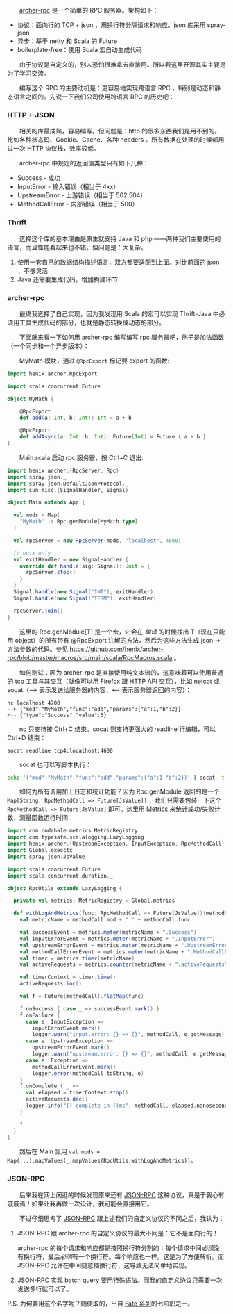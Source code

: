 　　[archer-rpc](https://github.com/henix/archer-rpc) 是一个简单的 RPC 服务器。架构如下：

* 协议：面向行的 TCP + json ，用换行符分隔请求和响应。json 库采用 spray-json
* 异步：基于 netty 和 Scala 的 Future
* boilerplate-free：使用 Scala 宏自动生成代码

　　由于协议是自定义的，别人恐怕很难拿去直接用。所以我这里开源其实主要是为了学习交流。

　　编写这个 RPC 的主要动机是：更容易地实现跨语言 RPC ，特别是动态和静态语言之间的。先说一下我们公司使用跨语言 RPC 的历史吧：

### HTTP + JSON

　　相关的库最成熟，容易编写。但问题是：http 的很多东西我们是用不到的。比如各种状态码、Cookie、Cache、各种 headers 。所有数据在处理的时候都用过一次 HTTP 协议栈，效率较低。

　　archer-rpc 中规定的返回值类型只有如下几种：

* Success - 成功
* InputError - 输入错误（相当于 4xx）
* UpstreamError - 上游错误（相当于 502 504）
* MethodCallError - 内部错误（相当于 500）

### Thrift

　　选择这个库的基本理由是原生就支持 Java 和 php ——两种我们主要使用的语言，而且性能看起来也不错。但问题是：太复杂。

1. 使用一套自己的数据结构描述语言，双方都要适配到上面。对比前面的 json ，不够灵活
2. Java 还需要生成代码，增加构建环节

### archer-rpc

　　最终我选择了自己实现，因为我发现用 Scala 的宏可以实现 Thrift-Java 中必须用工具生成代码的部分，也就是静态转换成动态的部分。

　　下面就来看一下如何用 archer-rpc 编写编写 rpc 服务器吧，例子是加法函数（一个同步和一个异步版本）：

　　MyMath 模块，通过 `@RpcExport` 标记要 export 的函数:

```scala
import henix.archer.RpcExport

import scala.concurrent.Future

object MyMath {

	@RpcExport
	def add(a: Int, b: Int): Int = a + b

	@RpcExport
	def addAsync(a: Int, b: Int): Future[Int] = Future { a + b }
}
```

　　Main.scala 启动 rpc 服务器，按 Ctrl+C 退出:

```scala
import henix.archer.{RpcServer, Rpc}
import spray.json._
import spray.json.DefaultJsonProtocol._
import sun.misc.{SignalHandler, Signal}

object Main extends App {

  val mods = Map(
    "MyMath" -> Rpc.genModule[MyMath.type]
  )

  val rpcServer = new RpcServer(mods, "localhost", 4600)

  // unix only
  val exitHandler = new SignalHandler {
    override def handle(sig: Signal): Unit = {
      rpcServer.stop()
    }
  }
  Signal.handle(new Signal("INT"), exitHandler)
  Signal.handle(new Signal("TERM"), exitHandler)

  rpcServer.join()
}
```

　　这里的 Rpc.genModule[T] 是一个宏，它会在 *编译* 的时候找出 T（现在只能用 object）的所有带有 @RpcExport 注解的方法，然后为这些方法生成 json -> 方法参数的代码。参见 <https://github.com/henix/archer-rpc/blob/master/macros/src/main/scala/RpcMacros.scala> 。

　　如何测试：因为 archer-rpc 是直接使用纯文本流的，这意味着可以使用普通的 tcp 工具与其交互（就像可以用 Firefox 跟 HTTP API 交互），比如 netcat 或 socat（--> 表示发送给服务器的内容，<-- 表示服务器返回的内容）：

```
nc localhost 4700
--> {"mod":"MyMath","func":"add","params":{"a":1,"b":2}}
<-- {"type":"Success","value":3}
```

　　nc 只支持按 Ctrl+C 结束。socat 则支持更强大的 readline 行编辑，可以 Ctrl+D 结束：

```
socat readline tcp4:localhost:4600
```

　　socat 也可以写脚本执行：

```bash
echo '{"mod":"MyMath","func":"add","params":{"a":1,"b":2}}' | socat -t 15 - tcp4:localhost:4600
```

　　如何为所有调用加上日志和统计功能？因为 Rpc.genModule 返回的是一个 `Map[String, RpcMethodCall => Future[JsValue]]` ，我们只需要包装一下这个 `RpcMethodCall => Future[JsValue]` 即可。这里用 [Metrics](https://dropwizard.github.io/metrics/) 来统计成功/失败计数、测量函数运行时间：

```scala
import com.codahale.metrics.MetricRegistry
import com.typesafe.scalalogging.LazyLogging
import henix.archer.{UpstreamException, InputException, RpcMethodCall}
import Global.execctx
import spray.json.JsValue

import scala.concurrent.Future
import scala.concurrent.duration._

object RpcUtils extends LazyLogging {

  private val metrics: MetricRegistry = Global.metrics

  def withLogAndMetrics(func: RpcMethodCall => Future[JsValue])(methodCall: RpcMethodCall): Future[JsValue] = {
    val metricName = methodCall.mod + "." + methodCall.func

    val successEvent = metrics.meter(metricName + ".Success")
    val inputErrorEvent = metrics.meter(metricName + ".InputError")
    val upstreamErrorEvent = metrics.meter(metricName + ".UpstreamError")
    val methodCallErrorEvent = metrics.meter(metricName + ".MethodCallError")
    val timer = metrics.timer(metricName)
    val activeRequests = metrics.counter(metricName + ".activeRequests")

    val timerContext = timer.time()
    activeRequests.inc()

    val f = Future(methodCall).flatMap(func)

    f.onSuccess { case _ => successEvent.mark() }
    f.onFailure {
      case e: InputException =>
        inputErrorEvent.mark()
        logger.warn("input.error: {} => {}", methodCall, e.getMessage)
      case e: UpstreamException =>
        upstreamErrorEvent.mark()
        logger.warn("upstream.error: {} => {}", methodCall, e.getMessage)
      case e: Exception =>
        methodCallErrorEvent.mark()
        logger.error(methodCall.toString, e)
    }
    f.onComplete { _ =>
      val elapsed = timerContext.stop()
      activeRequests.dec()
      logger.info("{} complete in {}ms", methodCall, elapsed.nanoseconds.toMillis.toString)
    }

    f
  }
}
```

　　然后在 Main 里用 `val mods = Map(...).mapValues(_.mapValues(RpcUtils.withLogAndMetrics))`。

### JSON-RPC

　　后来我在网上闲逛的时候发现原来还有 [JSON-RPC](http://en.wikipedia.org/wiki/JSON-RPC) 这种协议，真是于我心有戚戚焉！如果让我再做一次设计，我可能会直接用它。

　　不过仔细思考了 [JSON-RPC](http://www.jsonrpc.org/specification) 跟上述我们的自定义协议的不同之后，我认为：

1. JSON-RPC 跟 archer-rpc 的自定义协议的最大不同是：它不是面向行的！

	archer-rpc 的每个请求和响应都是按照换行符分割的：每个请求中间*必须*没有换行符，最后*必须*有一个换行符。每个响应也一样。这是为了方便解析。而 JSON-RPC 允许在中间随意插换行符，这导致无法简单地实现。

2. JSON-RPC 实现 batch query 要用特殊语法。而我的自定义协议只需要一次发送多行就可以了。

P.S. 为何要用这个名字呢？随便取的，出自 [Fate 系列](http://zh.wikipedia.org/wiki/Fate/stay_night)的七阶职之一。
